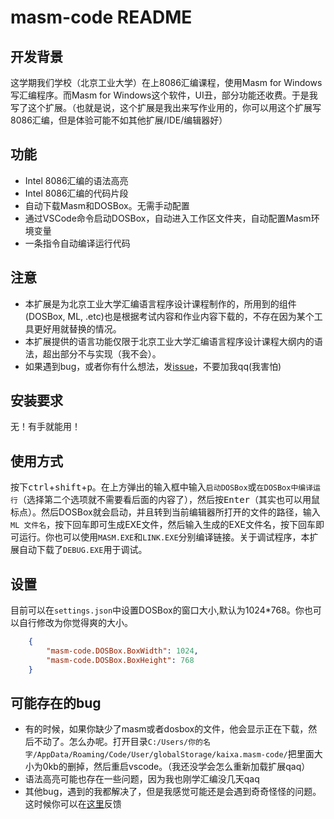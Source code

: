 # masm-code README

## 开发背景
这学期我们学校（北京工业大学）在上8086汇编课程，使用Masm for Windows写汇编程序。而Masm for Windows这个软件，UI丑，部分功能还收费。于是我写了这个扩展。（也就是说，这个扩展是我出来写作业用的，你可以用这个扩展写8086汇编，但是体验可能不如其他扩展/IDE/编辑器好）

## 功能

+ Intel 8086汇编的语法高亮
+ Intel 8086汇编的代码片段
+ 自动下载Masm和DOSBox。无需手动配置
+ 通过VSCode命令启动DOSBox，自动进入工作区文件夹，自动配置Masm环境变量
+ 一条指令自动编译运行代码

## 注意
+ 本扩展是为北京工业大学汇编语言程序设计课程制作的，所用到的组件(DOSBox, ML, .etc)也是根据考试内容和作业内容下载的，不存在因为某个工具更好用就替换的情况。
+ 本扩展提供的语言功能仅限于北京工业大学汇编语言程序设计课程大纲内的语法，超出部分不与实现（我不会）。
+ 如果遇到bug，或者你有什么想法，发[issue](https://github.com/Woodykaixa/masm-code/issues)，不要加我qq(我害怕)

## 安装要求

无！有手就能用！

## 使用方式

按下<kbd>ctrl</kbd>+<kbd>shift</kbd>+<kbd>p</kbd>。在上方弹出的输入框中输入`启动DOSBox`或`在DOSBox中编译运行`（选择第二个选项就不需要看后面的内容了），然后按<kbd>Enter</kbd>（其实也可以用鼠标点）。然后DOSBox就会启动，并且转到当前编辑器所打开的文件的路径，输入`ML 文件名`，按下回车即可生成EXE文件，然后输入生成的EXE文件名，按下回车即可运行。你也可以使用`MASM.EXE`和`LINK.EXE`分别编译链接。关于调试程序，本扩展自动下载了`DEBUG.EXE`用于调试。

## 设置

目前可以在`settings.json`中设置DOSBox的窗口大小,默认为1024*768。你也可以自行修改为你觉得爽的大小。
```json
    {
        "masm-code.DOSBox.BoxWidth": 1024,
        "masm-code.DOSBox.BoxHeight": 768
    }
```

## 可能存在的bug

+ 有的时候，如果你缺少了masm或者dosbox的文件，他会显示正在下载，然后不动了。怎么办呢。打开目录`C:/Users/你的名字/AppData/Roaming/Code/User/globalStorage/kaixa.masm-code/`把里面大小为0kb的删掉，然后重启vscode。（我还没学会怎么重新加载扩展qaq）
+ 语法高亮可能也存在一些问题，因为我也刚学汇编没几天qaq
+ 其他bug，遇到的我都解决了，但是我感觉可能还是会遇到奇奇怪怪的问题。这时候你可以在[这里](https://github.com/Woodykaixa/masm-code/issues)反馈